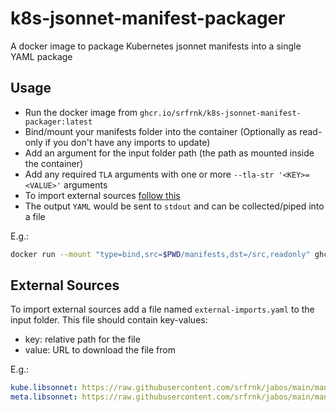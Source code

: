 # k8s-jsonnet-manifest-packager

A docker image to package Kubernetes jsonnet manifests into a single YAML package

## Usage

- Run the docker image from `ghcr.io/srfrnk/k8s-jsonnet-manifest-packager:latest`
- Bind/mount your manifests folder into the container (Optionally as read-only if you don't have any imports to update)
- Add an argument for the input folder path (the path as mounted inside the container)
- Add any required `TLA` arguments with one or more `--tla-str '<KEY>=<VALUE>'` arguments
- To import external sources [follow this](#external-sources)
- The output `YAML` would be sent to `stdout` and can be collected/piped into a file

E.g.:

```bash
docker run --mount "type=bind,src=$PWD/manifests,dst=/src,readonly" ghcr.io/srfrnk/k8s-jsonnet-manifest-packager:latest -- /src --tla-str 'key=value>' > ./build/manifests.yaml
```

## External Sources

To import external sources add a file named `external-imports.yaml` to the input folder.
This file should contain key-values:

- key: relative path for the file
- value: URL to download the file from

E.g.:

```yaml
kube.libsonnet: https://raw.githubusercontent.com/srfrnk/jabos/main/manifests/kube.libsonnet
meta.libsonnet: https://raw.githubusercontent.com/srfrnk/jabos/main/manifests/kube.libsonnet
```
